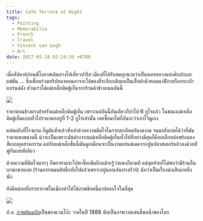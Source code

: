 ```yaml
---
title: Café Terrace at Night
tags:
  - Painting
  - Memorabilia
  - French
  - Travel
  - Vincent van Gogh
  - Art
date: 2017-05-18 02:24:39 +0700
---
```


เมื่อสัปดาห์ก่อนมีโอกาสเดินทางไปเที่ยวปารีส เมืองที่ได้รับสมญานามว่าเป็นนครหลวงแห่งศิลปะและแฟชัน ... ซึ่งเพื่อนร่วมทริปหลายคนอาจจะได้ของที่ระลึกกลับมาเป็นเสื้อผ้าน้ำหอมนาฬิกาหรือกระเป๋าแบรนด์ดัง ส่วนเราได้แม่เหล็กติดตู้เย็นจากร้านค้าข้างถนนอันนี้

![](/images/event/travel-paris/van-gogh-terrace-magnet.jpg)

ราคาค่อนข้างแรงสำหรับแม่เหล็กติดตู้เย็น เพราะแค่อันนี้อันเดียวก็ปาไป 6 ยูโรแล้ว ในขณะแม่เหล็กติดตู้เย็นแบบทั่วไปราคาตกอยู่ที่ 1-2 ยูโรเท่านั้น เลยซื้อมาไม่กี่อันกะว่าเอาไว้ดูเอง

แต่พอถึงที่โรงแรม ก็ดูมันซ้ำแล้วซ้ำเล่าด้วยความติดใจในรายละเอียดอันงดงาม จนมาสังเกตได้ว่าที่มันราคาแพงขนาดนี้ น่าจะเป็นเพราะมันต่างจากแม่เหล็กติดตู้เย็นทั่วไปที่อย่างดีสุดก็คือเหล็กหล่อพร้อมลงสีแบบอุตสาหกรรม แต่กับแม่เหล็กชิ้นนี้มันดูเหมือนจะเป็นงานแฮนด์เมดจากปูนปลาสเตอร์แล้วลงด้วยสีพู่กันเลยทีเดียว

ด้วยความที่ติดใจมากๆ ก็พยายามจะไปหาซื้อเพิ่มอีกแม้จะรู้ว่าแพงก็ตามที แต่สุดท้ายก็ไม่พบว่ามีร้านอื่นเอามาขายเลย (ร้านแรกหมดสิทธิ์กลับไปแล้วเพราะอยู่นอกเส้นทางทัวร์) นับว่าเป็นเรื่องน่าเสียดายยิ่งนัก

ยังดีหน่อยที่บรรยากาศในเมืองทำให้ได้ภาพช๊อตนี้มาปลอบใจในที่สุด

![](/images/event/travel-paris/van-gogh-terrace-irl.jpg)

ป.ล. [ภาพต้นฉบับ][terrace]เป็นของแวนโก๊ะ วาดในปี 1888 นับเป็นภาพวาดเด่นชิ้นหนึ่งของโลก


[terrace]: //en.wikipedia.org/wiki/Caf%C3%A9_Terrace_at_Night
